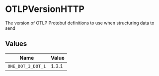 # OTLPVersionHTTP

The version of OTLP Protobuf definitions to use when structuring data to send


## Values

| Name              | Value             |
| ----------------- | ----------------- |
| `ONE_DOT_3_DOT_1` | 1.3.1             |